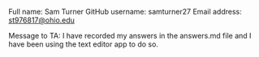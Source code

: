 Full name: Sam Turner
GitHub username: samturner27
Email address: st976817@ohio.edu

Message to TA: I have recorded my answers in the answers.md file and I have been using the text editor app to do so.
